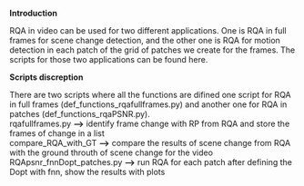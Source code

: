 **Introduction**

RQA in video can be used for two different applications. One is RQA in full frames for scene change detection,
and the other one is RQA for motion detection in each patch of the grid of patches we create for the frames.
The scripts for those two applications can be found here.

**Scripts discreption**

There are two scripts where all the functions are difined one script for RQA in full frames (def_functions_rqafullframes.py)
and another one for RQA in patches (def_functions_rqaPSNR.py).\
rqafullframes.py           **-->** identify frame change with RP from RQA and store the frames of change in a list\
compare_RQA_with_GT        **-->** compare the results of scene change from RQA with the ground throuth of scene change for the video\
RQApsnr_fnnDopt_patches.py **-->** run RQA for each patch after defining the Dopt with fnn, show the results with plots
